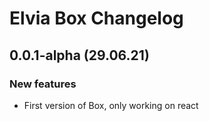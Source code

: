 # Elvia Box Changelog

## 0.0.1-alpha (29.06.21)

### New features

- First version of Box, only working on react
